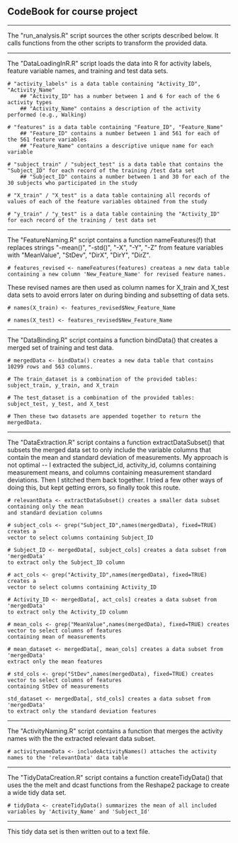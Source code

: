 ## CodeBook for course project 

***
The "run_analysis.R" script sources the other scripts described below.
It calls functions from the other scripts to transform the provided data.

***
The "DataLoadingInR.R" script loads the data into R for 
activity labels, feature variable names, and training and test data sets.

	# "activity_labels" is a data table containing "Activity_ID", "Activity_Name"
		## "Activity_ID" has a number between 1 and 6 for each of the 6 activity types
		## "Activity_Name" contains a description of the activity performed (e.g., Walking)

	# "features" is a data table containing "Feature_ID", "Feature_Name"
		## "Feature_ID" contains a number between 1 and 561 for each of the 561 feature variables
		## "Feature_Name" contains a descriptive unique name for each variable

	# "subject_train" / "subject_test" is a data table that contains the "Subject_ID" for each record of the training /test data set
		## "Subject_ID" contains a number between 1 and 30 for each of the 30 subjects who participated in the study

	# "X_train" / "X_test" is a data table containing all records of values of each of the feature variables obtained from the study

	# "y_train" / "y_test" is a data table containing the "Activity_ID" for each record of the training / test data set

***
The "FeatureNaming.R" script contains a function nameFeatures(f) that
replaces strings "-mean()", "-std()", "-X", "-Y", "-Z" 
from feature variables with "MeanValue", "StDev", "DirX", "DirY", "DirZ".

	# features_revised <- nameFeatures(features) createas a new data table 
	containing a new column 'New_Feature_Name' for revised feature names.

These revised names are then used as column names for X_train and X_test data sets
to avoid errors later on during binding and subsetting of data sets.
	
	# names(X_train) <- features_revised$New_Feature_Name

	# names(X_test) <- features_revised$New_Feature_Name

***
The "DataBinding.R" script contains a function bindData() that creates a 
merged set of training and test data.
	
	# mergedData <- bindData() creates a new data table that contains 10299 rows and 563 columns.

	# The train_dataset is a combination of the provided tables: subject_train, y_train, and X_train 

	# The test_dataset is a combination of the provided tables: subject_test, y_test, and X_test

	# Then these two datasets are appended together to return the mergedData.

***
The "DataExtraction.R" script contains a function extractDataSubset() that
subsets the merged data set to only include the variable columns that contain
the mean and standard deviation of measurements. My approach is not optimal -- 
I extracted the subject_id, activity_id, columns containing measurement means,
and columns containing measurement standard deviations. 
Then I stitched them back together. I tried a few other ways of doing this, but kept
getting errors, so finally took this route.

	# relevantData <- extractDataSubset() creates a smaller data subset containing only the mean
	and standard deviation columns

	# subject_cols <- grep("Subject_ID",names(mergedData), fixed=TRUE) creates a 
	vector to select columns containing Subject_ID

	# Subject_ID <- mergedData[, subject_cols] creates a data subset from 'mergedData'
	to extract only the Subject_ID column

	# act_cols <- grep("Activity_ID",names(mergedData), fixed=TRUE) creates a 
	vector to select columns containing Activity_ID

	# Activity_ID <- mergedData[, act_cols] creates a data subset from 'mergedData'
	to extract only the Activity_ID column
	
	# mean_cols <- grep("MeanValue",names(mergedData), fixed=TRUE) creates vector to select columns of features 
	containing mean of measurements

	# mean_dataset <- mergedData[, mean_cols] creates a data subset from 'mergedData'
	extract only the mean features

	# std_cols <- grep("StDev",names(mergedData), fixed=TRUE) creates vector to select columns of features 
	containing StDev of measurements

	std_dataset <- mergedData[, std_cols] creates a data subset from 'mergedData'
	to extract only the standard deviation features

***
The "ActivityNaming.R" script contains a function that merges the activity names with
the the extracted relevant data subset.

	# activitynameData <- includeActivityNames() attaches the activity names to the 'relevantData' data table

***
The "TidyDataCreation.R" script contains a function createTidyData() that uses the
the melt and dcast functions from the Reshape2 package to create a wide tidy data set.

	# tidyData <- createTidyData() summarizes the mean of all included variables by 'Activity_Name' and 'Subject_Id'

***
This tidy data set is then written out to a text file.






